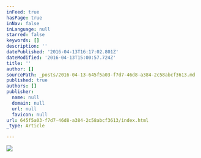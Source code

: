 ```yaml
---
inFeed: true
hasPage: true
inNav: false
inLanguage: null
starred: false
keywords: []
description: ''
datePublished: '2016-04-13T16:17:02.801Z'
dateModified: '2016-04-13T15:00:57.724Z'
title: ''
author: []
sourcePath: _posts/2016-04-13-645f5a03-f7d7-46d8-a384-2c58abcf3613.md
published: true
authors: []
publisher:
  name: null
  domain: null
  url: null
  favicon: null
url: 645f5a03-f7d7-46d8-a384-2c58abcf3613/index.html
_type: Article

---
```

![](https://s3-us-west-2.amazonaws.com/the-grid-img/p/fcdff36271be2967efd7b15e9b6a2537509141db.jpg)